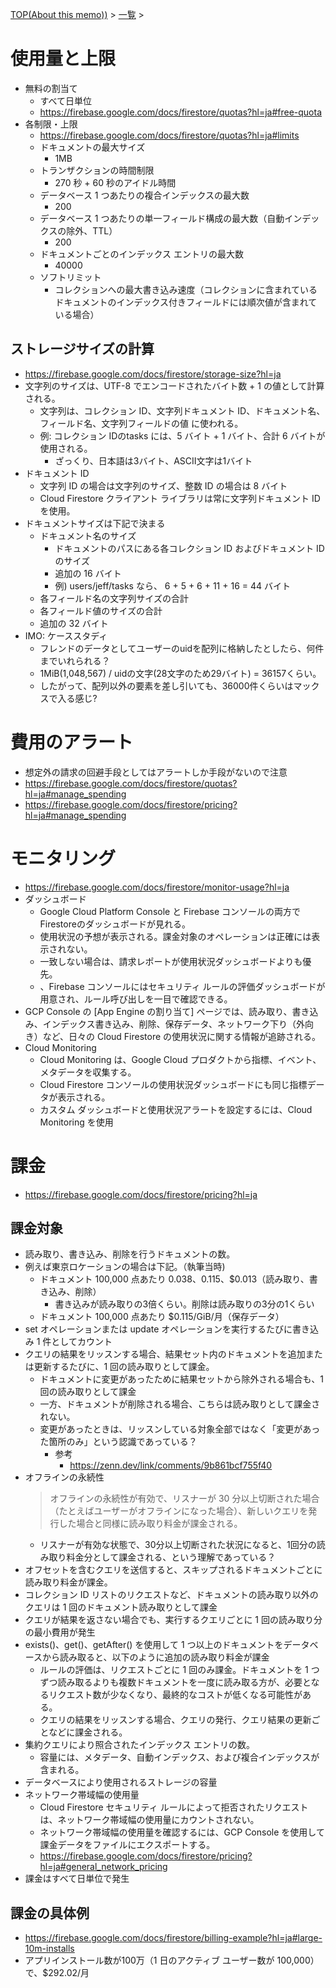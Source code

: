 [TOP(About this memo))](../README.md) > [一覧](./README.md) >

# 使用量と上限
* 無料の割当て
    * すべて日単位
    * https://firebase.google.com/docs/firestore/quotas?hl=ja#free-quota
* 各制限・上限
    * https://firebase.google.com/docs/firestore/quotas?hl=ja#limits
    * ドキュメントの最大サイズ
        * 1MB
    * トランザクションの時間制限
        * 270 秒 + 60 秒のアイドル時間
    * データベース 1 つあたりの複合インデックスの最大数
        * 200
    * データベース 1 つあたりの単一フィールド構成の最大数（自動インデックスの除外、TTL）
        * 200
    * ドキュメントごとのインデックス エントリの最大数
        * 40000
    * ソフトリミット
        * コレクションへの最大書き込み速度（コレクションに含まれているドキュメントのインデックス付きフィールドには順次値が含まれている場合）
## ストレージサイズの計算
* https://firebase.google.com/docs/firestore/storage-size?hl=ja
* 文字列のサイズは、UTF-8 でエンコードされたバイト数 + 1 の値として計算される。
    * 文字列は、コレクション ID、文字列ドキュメント ID、ドキュメント名、フィールド名、文字列フィールドの値 に使われる。
    * 例: コレクション IDのtasks には、5 バイト + 1 バイト、合計 6 バイトが使用される。
        * ざっくり、日本語は3バイト、ASCII文字は1バイト
* ドキュメント ID 
    * 文字列 ID の場合は文字列のサイズ、整数 ID の場合は 8 バイト
    * Cloud Firestore クライアント ライブラリは常に文字列ドキュメント ID を使用。
* ドキュメントサイズは下記で決まる
    * ドキュメント名のサイズ
        * ドキュメントのパスにある各コレクション ID およびドキュメント ID のサイズ
        * 追加の 16 バイト
        * 例) users/jeff/tasks なら、 6 + 5 + 6 + 11 + 16 = 44 バイト
    * 各フィールド名の文字列サイズの合計
    * 各フィールド値のサイズの合計
    * 追加の 32 バイト
* IMO: ケーススタディ
    * フレンドのデータとしてユーザーのuidを配列に格納したとしたら、何件までいれられる？
    * 1MiB(1,048,567) /  uidの文字(28文字のため29バイト) = 36157くらい。
    * したがって、配列以外の要素を差し引いても、36000件くらいはマックスで入る感じ?



# 費用のアラート
* 想定外の請求の回避手段としてはアラートしか手段がないので注意
* https://firebase.google.com/docs/firestore/quotas?hl=ja#manage_spending
* https://firebase.google.com/docs/firestore/pricing?hl=ja#manage_spending

# モニタリング
* https://firebase.google.com/docs/firestore/monitor-usage?hl=ja
* ダッシュボード
    * Google Cloud Platform Console と Firebase コンソールの両方でFirestoreのダッシュボードが見れる。
    * 使用状況の予想が表示される。課金対象のオペレーションは正確には表示されない。
    * 一致しない場合は、請求レポートが使用状況ダッシュボードよりも優先。
    * 、Firebase コンソールにはセキュリティ ルールの評価ダッシュボードが用意され、ルール呼び出しを一目で確認できる。
* GCP Console の [App Engine の割り当て] ページでは、読み取り、書き込み、インデックス書き込み、削除、保存データ、ネットワーク下り（外向き）など、日々の Cloud Firestore の使用状況に関する情報が追跡される。
* Cloud Monitoring
    * Cloud Monitoring は、Google Cloud プロダクトから指標、イベント、メタデータを収集する。
    * Cloud Firestore コンソールの使用状況ダッシュボードにも同じ指標データが表示される。
    * カスタム ダッシュボードと使用状況アラートを設定するには、Cloud Monitoring を使用

# 課金
* https://firebase.google.com/docs/firestore/pricing?hl=ja
## 課金対象
* 読み取り、書き込み、削除を行うドキュメントの数。
* 例えば東京ロケーションの場合は下記。（執筆当時)
    * ドキュメント 100,000 点あたり $0.038、$0.115、$0.013（読み取り、書き込み、削除）
        * 書き込みが読み取りの3倍くらい。削除は読み取りの3分の1くらい
    * ドキュメント 100,000 点あたり $0.115/GiB/月（保存データ）
* set オペレーションまたは update オペレーションを実行するたびに書き込み 1 件としてカウント
* クエリの結果をリッスンする場合、結果セット内のドキュメントを追加または更新するたびに、1 回の読み取りとして課金。
    * ドキュメントに変更があったために結果セットから除外される場合も、1 回の読み取りとして課金
    * 一方、ドキュメントが削除される場合、こちらは読み取りとして課金されない。
    * 変更があったときは、リッスンしている対象全部ではなく「変更があった箇所のみ」という認識であっている？
        * 参考
            * https://zenn.dev/link/comments/9b861bcf755f40
* オフラインの永続性
    >オフラインの永続性が有効で、リスナーが 30 分以上切断された場合（たとえばユーザーがオフラインになった場合）、新しいクエリを発行した場合と同様に読み取り料金が課金される。
    * リスナーが有効な状態で、30分以上切断された状況になると、1回分の読み取り料金分として課金される、という理解であっている？
* オフセットを含むクエリを送信すると、スキップされるドキュメントごとに読み取り料金が課金。
* コレクション ID リストのリクエストなど、ドキュメントの読み取り以外のクエリは 1 回のドキュメント読み取りとして課金
* クエリが結果を返さない場合でも、実行するクエリごとに 1 回の読み取り分の最小費用が発生
* exists()、get()、getAfter() を使用して 1 つ以上のドキュメントをデータベースから読み取ると、以下のように追加の読み取り料金が課金
    * ルールの評価は、リクエストごとに 1 回のみ課金。ドキュメントを 1 つずつ読み取るよりも複数ドキュメントを一度に読み取る方が、必要となるリクエスト数が少なくなり、最終的なコストが低くなる可能性がある。
    * クエリの結果をリッスンする場合、クエリの発行、クエリ結果の更新ごとなどに課金される。
* 集約クエリにより照合されたインデックス エントリの数。
    * 容量には、メタデータ、自動インデックス、および複合インデックスが含まれる。
* データベースにより使用されるストレージの容量
* ネットワーク帯域幅の使用量
    * Cloud Firestore セキュリティ ルールによって拒否されたリクエストは、ネットワーク帯域幅の使用量にカウントされない。
    * ネットワーク帯域幅の使用量を確認するには、GCP Console を使用して課金データをファイルにエクスポートする。
    * https://firebase.google.com/docs/firestore/pricing?hl=ja#general_network_pricing
* 課金はすべて日単位で発生
## 課金の具体例
* https://firebase.google.com/docs/firestore/billing-example?hl=ja#large-10m-installs
* アプリインストール数が100万（1 日のアクティブ ユーザー数が 100,000）で、$292.02/月

